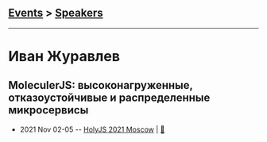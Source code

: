 ## [Events](../README.md) > [Speakers](../speakers.md)
---

# Иван Журавлев

## MoleculerJS: высоконагруженные, отказоустойчивые и распределенные микросервисы
- 2021 Nov 02-05 -- [HolyJS 2021 Moscow](https://www.youtube.com/watch?v=CuX0_dCysA4)  | [:notebook:](https://assets.ctfassets.net/nn534z2fqr9f/4RqTJqurhFwoUpfmYLslft/6f388b561cc7b3d085b9091bb4354be0/HolyJS_2021_Moscow_MoleculerJS.pdf)  
